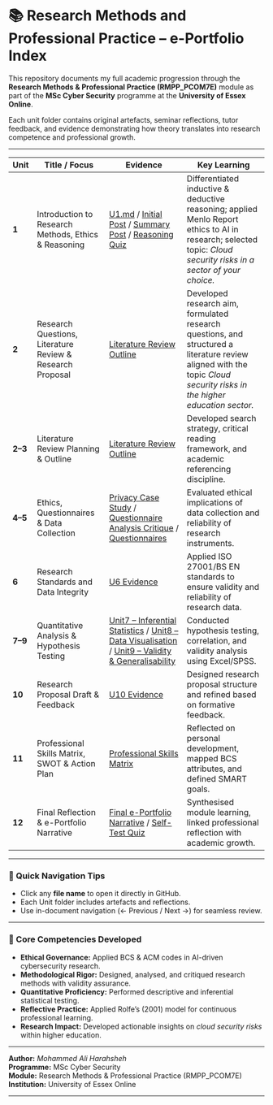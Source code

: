 # 📚 **Research Methods and Professional Practice – e-Portfolio Index**

This repository documents my full academic progression through the **Research Methods & Professional Practice (RMPP_PCOM7E)** module as part of the **MSc Cyber Security** programme at the **University of Essex Online**.

Each unit folder contains original artefacts, seminar reflections, tutor feedback, and evidence demonstrating how theory translates into research competence and professional growth.

---

| Unit | Title / Focus | Evidence | Key Learning |
|------|----------------|-----------|---------------|
| **1** | Introduction to Research Methods, Ethics & Reasoning | [U1.md](unit01/U1.md)  / [Initial Post](unit01/Initial%20Post.jpg) / [Summary Post](unit01/Summary%20Post.jpg) / [Reasoning Quiz](unit01/Reasoning%20Quiz.jpg) | Differentiated inductive & deductive reasoning; applied Menlo Report ethics to AI in research; selected topic: *Cloud security risks in a sector of your choice.* |
| **2** | Research Questions, Literature Review & Research Proposal | [Literature Review Outline](unit02/Literature%20Review%20Outline.md) | Developed research aim, formulated research questions, and structured a literature review aligned with the topic *Cloud security risks in the higher education sector.* |
| **2–3** | Literature Review Planning & Outline | [Literature Review Outline](unit02_03/Literature%20Review%20Outline.md) | Developed search strategy, critical reading framework, and academic referencing discipline. |
| **4–5** | Ethics, Questionnaires & Data Collection | [Privacy Case Study](unit04_05/Privcy%20case%20study%20.md) / [Questionnaire Analysis Critique](unit04_05/Questionnaire%20Analysis%20Critique%20...md) / [Questionnaires](unit04_05/Questionnaires.md) | Evaluated ethical implications of data collection and reliability of research instruments. |
| **6** | Research Standards and Data Integrity | [U6 Evidence](unit06/U6_evidence_Security_Standards.md) | Applied ISO 27001/BS EN standards to ensure validity and reliability of research data. |
| **7–9** | Quantitative Analysis & Hypothesis Testing | [Unit7 – Inferential Statistics](unit07_09/Unit7_Inferential_Statistics_and_....docx) / [Unit8 – Data Visualisation](unit07_09/Unit8_Data_Analysis_and_Visual....docx) / [Unit9 – Validity & Generalisability](unit07_09/Unit9_Validity_and_Generalisabi....docx) | Conducted hypothesis testing, correlation, and validity analysis using Excel/SPSS. |
| **10** | Research Proposal Draft & Feedback | [U10 Evidence](unit10/U10.md) | Designed research proposal structure and refined based on formative feedback. |
| **11** | Professional Skills Matrix, SWOT & Action Plan | [Professional Skills Matrix](unit11/Professional%20Skills%20Matrix.pdf) | Reflected on personal development, mapped BCS attributes, and defined SMART goals. |
| **12** | Final Reflection & e-Portfolio Narrative | [Final e-Portfolio Narrative](unit12/e-Portfolio.md) / [Self-Test Quiz](unit12/Self%20Test%20Quiz.jpg) | Synthesised module learning, linked professional reflection with academic growth. |

---

### 🧭 Quick Navigation Tips
- Click any **file name** to open it directly in GitHub.  
- Each Unit folder includes artefacts and reflections.  
- Use in-document navigation (← Previous / Next →) for seamless review.  

---

### 🧠 Core Competencies Developed
- **Ethical Governance:** Applied BCS & ACM codes in AI-driven cybersecurity research.  
- **Methodological Rigor:** Designed, analysed, and critiqued research methods with validity assurance.  
- **Quantitative Proficiency:** Performed descriptive and inferential statistical testing.  
- **Reflective Practice:** Applied Rolfe’s (2001) model for continuous professional learning.  
- **Research Impact:** Developed actionable insights on *cloud security risks* within higher education.  

---

**Author:** *Mohammed Ali Harahsheh*  
**Programme:** MSc Cyber Security  
**Module:** Research Methods & Professional Practice (RMPP_PCOM7E)  
**Institution:** University of Essex Online  

---
